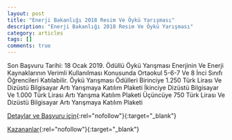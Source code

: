 ```yaml
---
layout: post
title: "Enerji Bakanlığı 2018 Resim Ve Öykü Yarışması"
description: "Enerji Bakanlığı 2018 Resim Ve Öykü Yarışması"
category: articles
tags: []
comments: true
---
```


Son Başvuru Tarihi: 18 Ocak 2019.
Ödüllü Öykü Yarışması Enerjinin Ve Enerji Kaynaklarının Verimli Kullanılması Konusunda Ortaokul 5-6-7 Ve 8 İnci Sınıfı Öğrencileri Katılabilir.
Öykü Yarışması Ödülleri
Birinciye 1.250 Türk Lirası Ve Dizüstü Bilgisayar Artı Yarışmaya Katılım Plaketi
İkinciye Dizüstü Bilgisayar Ve 1.000 Türk Lirası Artı Yarışma Katılım Plaketi
Üçüncüye 750 Türk Lirası Ve Dizüstü Bilgisayar Artı Yarışmaya Katılım Plaketi

[Detaylar ve Başvuru için](http://www.cocuketkinlikcanavari.com/?p=2166&utm_source=edebiyatyarismalari.com&utm_medium=affiliate&utm_campaign=cpc){:rel="nofollow"}{:target="_blank"}

[Kazananlar](https://www.enerjiportali.com/enerji-verimliligi-konulu-resim-ve-oyku-yarismasinin-kazanlari-belli-oldu/?utm_source=edebiyatyarismalari.com&utm_medium=affiliate&utm_campaign=cpc){:rel="nofollow"}{:target="_blank"}